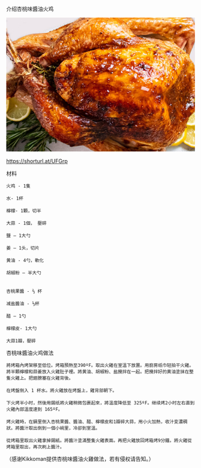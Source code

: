 介绍杏桃味醬油火鸡


![介绍杏桃味醬油火雞](https://github.com/ywangnccu/ywang/blob/main/images/Turkey.jpg)

https://shorturl.at/UFGrp

材料

    火鸡 - 1隻

    水- 1杯

    檸檬- 1顆，切半

    大蒜 - 1個， 壓碎

    鹽 – 1大勺

    姜 – 1头，切片

    黄油 - 4勺，軟化

    胡椒粉 – 半大勺


    杏桃果醬 - ⅔ 杯

    减盐醬油 - ⅓杯

    醋 – 1勺

    檸檬皮- 1大勺

    大蒜1瓣，壓碎

 

杏桃味醬油火鸡做法

    將烤箱內烤架移至低位。烤箱預熱至390ºF。取出火雞在室溫下放置。用廚房纸巾轻拍干火雞。
    將半顆檸檬和蒜姜放入火雞肚子裡。將黄油、胡椒粉、盐攪拌在一起。把攪拌好的黄油塗抹在整隻火雞上。把翅膀塞在火雞背後。

    在烤盤倒入 1 杯水。將火雞放在烤盤上，雞背部朝下。

    下火烤半小时，然後用錫纸將火雞稍微包裹起來，將溫度降低至 325ºF。继续烤2小时左右直到火雞內部溫度達到 165ºF。

    烤火雞時，在鍋里倒入杏桃果醬、醬油、醋、檸檬皮和1瓣碎大蒜，用小火加熱，收汁变濃稠狀。將醬汁取出倒到一個小碗里，冷卻到室溫。

    從烤箱里取出火雞拿掉錫紙。將醬汁塗滿整隻火雞表面。再把火雞放回烤箱烤9分鐘。將火雞從烤箱里取出，再次刷上醬汁。

（感谢Kikkoman提供杏桃味醬油火雞做法，若有侵权请告知。）
